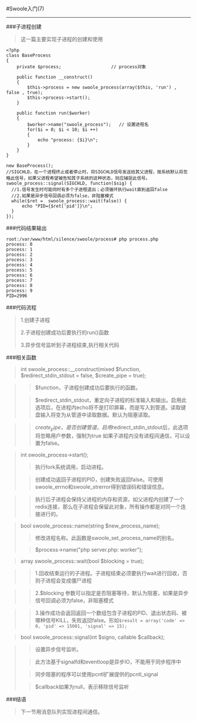 #Swoole入门(7) 
****

###子进程创建
>这一篇主要实现子进程的创建和使用

	<?php
	class BaseProcess
	{
	    private $process;                   // process对象
	
	    public function __construct()
	    {
	        $this->process = new swoole_process(array($this, 'run') , false , true);
	        $this->process->start();
	    }
	
	    public function run($worker)
	    {
	        $worker->name("swoole_process");   // 设置进程名
	        for($i = 0; $i < 10; $i ++)
	        {
	            echo "process: {$i}\n";
	        }
	    }
	}
	
	new BaseProcess();
	//SIGCHLD，在一个进程终止或者停止时，将SIGCHLD信号发送给其父进程，按系统默认将忽略此信号，如果父进程希望被告知其子系统的这种状态，则应捕捉此信号。
	swoole_process::signal(SIGCHLD, function($sig) {
	  //1.信号发生时可能同时有多个子进程退出；必须循环执行wait直到返回false
	  //2.如果是异步信号回调必须为false，非阻塞模式
	  while($ret =  swoole_process::wait(false)) {
	      echo "PID={$ret['pid']}\n";
	  }
	});

###代码结果输出

	root:/var/www/html/silence/swoole/process# php process.php 
	process: 0
	process: 1
	process: 2
	process: 3
	process: 4
	process: 5
	process: 6
	process: 7
	process: 8
	process: 9
	PID=2996

###代码流程
>1.创建子进程
>
>2.子进程创建成功后要执行的run()函数
>
>3.异步信号监听到子进程结束,执行相关代码

###相关函数
>int swoole_process::__construct(mixed $function, $redirect_stdin_stdout = false, $create_pipe = true);

>>$function，子进程创建成功后要执行的函数。
>
>>$redirect_stdin_stdout，重定向子进程的标准输入和输出。启用此选项后，在进程内echo将不是打印屏幕，而是写入到管道。读取键盘输入将变为从管道中读取数据。默认为阻塞读取。

>>$create_pipe，是否创建管道，启用$redirect_stdin_stdout后，此选项将忽略用户参数，强制为true 如果子进程内没有进程间通信，可以设置为false。


>int swoole_process->start();
>>执行fork系统调用，启动进程。
>
>>创建成功返回子进程的PID，创建失败返回false。可使用swoole_errno和swoole_strerror得到错误码和错误信息。

>>执行后子进程会保持父进程的内存和资源，如父进程内创建了一个redis连接，那么在子进程会保留此对象，所有操作都是对同一个连接进行的。

>bool swoole_process::name(string $new_process_name);
>>修改进程名称。此函数是swoole_set_process_name的别名。
>
>>$process->name("php server.php: worker");

>array swoole_process::wait(bool $blocking = true);

>>1.回收结束运行的子进程。子进程结束必须要执行wait进行回收，否则子进程会变成僵尸进程

>>2.$blocking 参数可以指定是否阻塞等待，默认为阻塞，如果是异步信号回调必须为false，非阻塞模式

>>3.操作成功会返回返回一个数组包含子进程的PID、退出状态码、被哪种信号KILL，失败返回false。形如`$result = array('code' => 0, 'pid' => 15001, 'signal' => 15);`

 
>bool swoole_process::signal(int $signo, callable $callback);

>>设置异步信号监听。
>
>>此方法基于signalfd和eventloop是异步IO，不能用于同步程序中
>
>>同步阻塞的程序可以使用pcntl扩展提供的pcntl_signal
>
>>$callback如果为null，表示移除信号监听


  
###结语
>下一节用消息队列实现进程间通信。